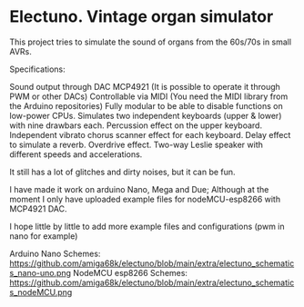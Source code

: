 # Electuno. Vintage organ simulator

This project tries to simulate the sound of organs from the 60s/70s in small AVRs.

Specifications:

  Sound output through DAC MCP4921 (It is possible to operate it through PWM or other DACs)
  Controllable via MIDI (You need the MIDI library from the Arduino repositories)
  Fully modular to be able to disable functions on low-power CPUs.
  Simulates two independent keyboards (upper & lower) with nine drawbars each.
  Percussion effect on the upper keyboard.
  Independent vibrato chorus scanner effect for each keyboard.
  Delay effect to simulate a reverb.
  Overdrive effect.
  Two-way Leslie speaker with different speeds and accelerations.

It still has a lot of glitches and dirty noises, but it can be fun.

I have made it work on arduino Nano, Mega and Due; Although at the moment I only have uploaded example files for nodeMCU-esp8266 with MCP4921 DAC.

I hope little by little to add more example files and configurations (pwm in nano for example)

Arduino Nano Schemes: https://github.com/amiga68k/electuno/blob/main/extra/electuno_schematics_nano-uno.png
NodeMCU esp8266 Schemes: https://github.com/amiga68k/electuno/blob/main/extra/electuno_schematics_nodeMCU.png

